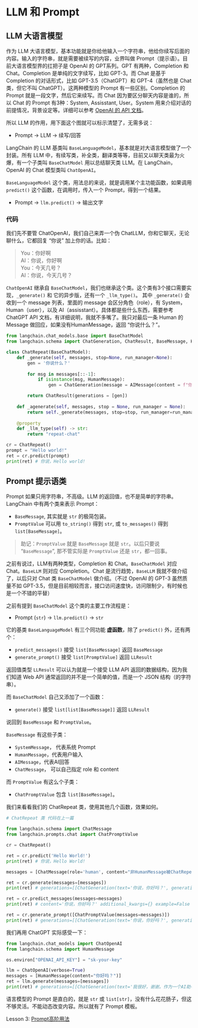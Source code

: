 # LLM 和 Prompt

## LLM 大语言模型

作为 LLM 大语言模型，基本功能就是你给他输入一个字符串，他给你续写后面的内容。输入的字符串，就是需要被续写的内容，业界叫做 Prompt（提示语）。目前大语言模型界的扛把子是 OpenAI 的 GPT系列。GPT 有两种，Completion 和 Chat。Completion 是单纯的文字续写，比如 GPT-3。而 Chat 是基于 Completion 的对话形式，比如 GPT-3.5（ChatGPT）和 GPT-4（虽然也是 Chat 类，但它不叫 ChatGPT）。这两种模型的 Prompt 有一些区别。Completion 的 Prompt 就是一段文字，然后它来续写。而 Chat 因为要区分聊天内容是谁的，所以 Chat 的 Prompt 有3种：System, Assisstant, User。System 用来介绍对话的前提情况，背景设定等。详细可以参考 [OpenAI 的 API 文档](https://beta.openai.com/docs/guides/gpt/chat-completions-api)。

所以 LLM 的作用，用下面这个图就可以标示清楚了，无需多说：

* Prompt -> LLM -> 续写/回答

LangChain 的 LLM 基类叫 `BaseLanguageModel`，基本就是对大语言模型做了一个封装。所有 LLM 中，有续写类，补全类，翻译类等等，目前又以聊天类最为火爆，有一个子类叫 `BaseChatModel` 用以总结聊天类 LLM。在 LangChain，OpenAI 的 Chat 模型类叫 `ChatOpenAI`。

`BaseLanguageModel` 这个类，用法总的来说，就是调用某个主功能函数，如果调用 `predict()` 这个函数，在调用时，传入一个 Prompt，得到一个结果。
* Prompt -> `llm.predict()` -> 输出文字


### 代码
我们先不要管 ChatOpenAI，我们自己来弄一个伪 ChatLLM，你和它聊天，无论聊什么，它都回复 “你说” 加上你的话。比如：
>You：你好啊  
>AI：你说，你好啊  
>You：今天几号？  
>AI：你说，今天几号？

`ChatOpenAI` 继承自 `BaseChatModel`，我们也继承这个类。这个类有3个接口需要实现，`_generate()` 和 它的异步版，还有一个 `_llm_type()`。
其中 `_generate()` 会收到一个 message 列表，里面的 message 会区分角色（role），有 System，Human（user），以及 AI（assisstant）。具体都是些什么东西，需要参考 ChatGPT API 文档，有详细说明，我就不多嘴了。我只对最后一条 Human 的 Message 做回应，如果没有HumanMessage，返回 “你说什么？”。

```python 3
from langchain.chat_models.base import BaseChatModel
from langchain.schema import ChatGeneration, ChatResult, BaseMessage, HumanMessage, AIMessage

class ChatRepeat(BaseChatModel):
	def _generate(self, messages, stop=None, run_manager=None):
		gen = '你说什么？'
		
		for msg in messages[::-1]:
			if isinstance(msg, HumanMessage):
				gen = ChatGeneration(message = AIMessage(content = f"你说，{msg.content}"))

		return ChatResult(generations = [gen])
	
	def _agenerate(self, messages, stop = None, run_manager = None):
		return self._generate(messages, stop=stop, run_manager=run_manager)
	
	@property
	def _llm_type(self) -> str:
		return "repeat-chat"

cr = ChatRepeat()
prompt = "Hello world!"
ret = cr.predict(prompt)
print(ret) # 你说，Hello world!
```


## Prompt 提示语类

Prompt 如果只用字符串，不高级。LLM 的返回值，也不是简单的字符串。LangChain 中有两个类来表示 Prompt：
* `BaseMessage`, 其实就是 `str` 的极简包装。 
* `PromptValue` 可以用 `to_string()` 得到 `str`, 或 `to_messages()` 得到 `list[BaseMessage]`。

> 助记：`PromptValue` 就是 `BaseMessage` 就是 `str`。以后只要说 “`BaseMessage`”, 那不管实际是 `PromptValue` 还是 `str`，都一回事。

之前有说过，LLM有两种类型，Completion 和 Chat。`BaseChatModel` 对应 Chat。`BaseLLM` 则对应 Completion。Chat 是流行趋势，`BaseLLM` 我就不做介绍了，以后只对 Chat 类 `BaseChatModel` 做介绍。（不过 OpenAI 的 GPT-3 虽然质量不如 GPT-3.5，但是目前相较而言，接口访问速度快，访问限制少，有时候也是一个不错的平替）

之前有提到 `BaseChatModel` 这个类的主要工作流程是：

* Prompt (`str`) -> `llm.predict()` -> `str`

它的基类 `BaseLanguageModel` 有三个同功能 __虚函数__，除了 `predict()` 外，还有两个：
* `predict_messages()` 接受 `list[BaseMessage]` 返回 `BaseMessage`
* `generate_prompt()` 接受 `list[PromptValue]` 返回 `LLResult`

返回值类型 `LLResult` 可以认为就是一个接受 LLM API 返回的数据结构，因为我们知道 Web API 通常返回的并不是一个简单的值，而是一个 JSON 结构（的字符串）。

而 `BaseChatModel` 自己又添加了一个函数：
* `generate()` 接受 `list[list[BaseMessage]]` 返回 `LLResult`

说回到 `BaseMessage` 和 `PromptValue`。

`BaseMessage` 有这些子类：
* `SystemMessage`， 代表系统 Prompt
* `HumanMessage`，代表用户输入
* `AIMessage`，代表AI回答
* `ChatMessage`， 可以自己指定 role 和 content

而 `PromptValue` 有这么个子类：
* `ChatPromptValue` 包含 `list[BaseMessage]`。

我们来看看我们的 ChatRepeat 类，使用其他几个函数，效果如何。

```python 3
# ChatRepeat 类 代码在上一篇

from langchain.schema import ChatMessage
from langchain.prompts.chat import ChatPromptValue

cr = ChatRepeat()

ret = cr.predict('Hello World!')
print(ret) # 你说，Hello World!

messages = [ChatMessage(role='human', content="非HumanMessage被ChatRepeat忽略"), HumanMessage(content="你好吗？")]

ret = cr.generate(messages=[messages])
print(ret) # generations=[[ChatGeneration(text='你说，你好吗？', generation_info=None, message=AIMessage(content='你说，你好吗？', additional_kwargs={}, example=False))]] llm_output={}

ret = cr.predict_messages(messages=messages)
print(ret) # content='你说，你好吗？' additional_kwargs={} example=False

ret = cr.generate_prompt([ChatPromptValue(messages=messages)])
print(ret) # generations=[[ChatGeneration(text='你说，你好吗？', generation_info=None, message=AIMessage(content='你说，你好吗？', additional_kwargs={}, example=False))]] llm_output={}

```

我们再用 ChatGPT 实际感受一下：

```python 3
from langchain.chat_models import ChatOpenAI
from langchain.schema import HumanMessage

os.environ["OPENAI_API_KEY"] = "sk-your-key"

llm = ChatOpenAI(verbose=True)
messages = [HumanMessage(content="你好吗？")]
ret = llm.generate(messages=[messages])
print(ret) # generations=[[ChatGeneration(text='我很好，谢谢。作为一个AI助手，我没有情绪，但我很乐意帮助你。有什么我可以帮你的吗？', generation_info=None, message=AIMessage(content='我很好，谢谢。作为一个AI助手，我没有情绪，但我很乐意帮助你。有什么我可以帮你的吗？', additional_kwargs={}, example=False))]] llm_output={'token_usage': {'prompt_tokens': 13, 'completion_tokens': 50, 'total_tokens': 63}, 'model_name': 'gpt-3.5-turbo'}
```


语言模型的 Prompt 是直白的，就是 `str` 或 `list[str]`，没有什么花花肠子，但这不够灵活。不能动态改变内容。所以就有了 Prompt 模板。

Lesson 3: [Prompt高阶用法](lesson3.md)

